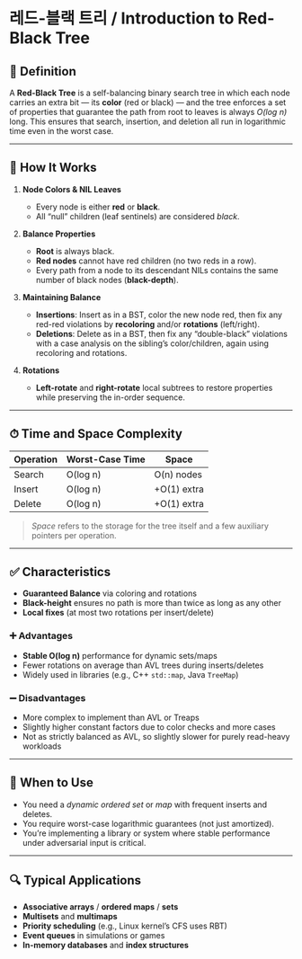 # 레드-블랙 트리 / Introduction to Red-Black Tree

## 📌 Definition
A **Red-Black Tree** is a self-balancing binary search tree in which each node carries an extra bit — its **color** (red or black) — and the tree enforces a set of properties that guarantee the path from root to leaves is always _O(log n)_ long. This ensures that search, insertion, and deletion all run in logarithmic time even in the worst case.

---

## 🧠 How It Works
1. **Node Colors & NIL Leaves**  
   - Every node is either **red** or **black**.  
   - All “null” children (leaf sentinels) are considered _black_.

2. **Balance Properties**  
   - **Root** is always black.  
   - **Red nodes** cannot have red children (no two reds in a row).  
   - Every path from a node to its descendant NILs contains the same number of black nodes (**black-depth**).

3. **Maintaining Balance**  
   - **Insertions**: Insert as in a BST, color the new node red, then fix any red-red violations by **recoloring** and/or **rotations** (left/right).  
   - **Deletions**: Delete as in a BST, then fix any “double-black” violations with a case analysis on the sibling’s color/children, again using recoloring and rotations.

4. **Rotations**  
   - **Left-rotate** and **right-rotate** local subtrees to restore properties while preserving the in-order sequence.

---

## ⏱ Time and Space Complexity

| Operation        | Worst-Case Time   | Space        |
|------------------|-------------------|--------------|
| Search           | O(log n)          | O(n) nodes   |
| Insert           | O(log n)          | +O(1) extra  |
| Delete           | O(log n)          | +O(1) extra  |

> _Space_ refers to the storage for the tree itself and a few auxiliary pointers per operation.

---

## ✅ Characteristics

- **Guaranteed Balance** via coloring and rotations  
- **Black-height** ensures no path is more than twice as long as any other  
- **Local fixes** (at most two rotations per insert/delete)

### ➕ Advantages
- **Stable O(log n)** performance for dynamic sets/maps  
- Fewer rotations on average than AVL trees during inserts/deletes  
- Widely used in libraries (e.g., C++ `std::map`, Java `TreeMap`)

### ➖ Disadvantages
- More complex to implement than AVL or Treaps  
- Slightly higher constant factors due to color checks and more cases  
- Not as strictly balanced as AVL, so slightly slower for purely read-heavy workloads

---

## 🧭 When to Use
- You need a _dynamic ordered set_ or _map_ with frequent inserts and deletes.  
- You require worst-case logarithmic guarantees (not just amortized).  
- You’re implementing a library or system where stable performance under adversarial input is critical.

---

## 🔍 Typical Applications
- **Associative arrays** / **ordered maps** / **sets**  
- **Multisets** and **multimaps**  
- **Priority scheduling** (e.g., Linux kernel’s CFS uses RBT)  
- **Event queues** in simulations or games  
- **In-memory databases** and **index structures**